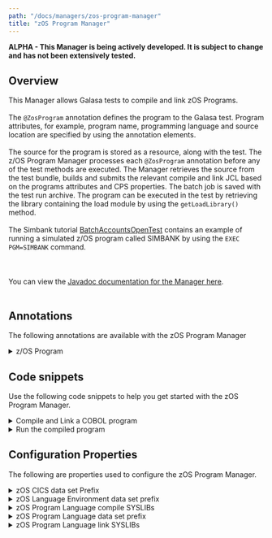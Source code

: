 ```yaml
---
path: "/docs/managers/zos-program-manager"
title: "zOS Program Manager"
---
```


**ALPHA - This Manager is being actively developed. It is subject to change and has not been extensively tested.**

## Overview
This Manager allows Galasa tests to compile and link zOS Programs.<br><br>  The <code>@ZosProgram</code> annotation defines the program to the Galasa test. Program attributes, for example, program name, programming language and source location are specified by using the annotation  elements. <br><br> The source for the program is stored as a resource, along with the test. The z/OS Program Manager processes  each <code>@ZosProgram</code> annotation before any of the test methods are executed. The Manager  retrieves the source from the test bundle, builds and submits the relevant compile and link JCL based on  the programs attributes and CPS properties. The batch job is saved with the test run archive. The  program can be executed in the test by retrieving the library containing the load module by using  the <code>getLoadLibrary()</code> method. <br><br>  The Simbank tutorial <a href="/docs/running-simbank-tests/batch-accounts-open-test">BatchAccountsOpenTest</a> contains an example of running a simulated z/OS program called SIMBANK by using the <code>EXEC PGM=SIMBANK</code> command. <br><br> <br><br> You can view the <a href="https://javadoc.galasa.dev/dev/galasa/zosprogram/package-summary.html" target="_blank" rel="noopener noreferrer">Javadoc documentation for the Manager here</a>. <br><br>


## Annotations

The following annotations are available with the zOS Program Manager
<details>
<summary>z/OS Program</summary>

| Annotation: | z/OS Program |
| --------------------------------------- | :------------------------------------- |
| Name: | @ZosProgram |
| Description: | The <code>@ZosProgram</code> annotation requests the z/OS Program Manager to Compile and Bind a program on a z/OS image.  The test can request multiple z/OS Program instances |
| Attribute: `name` |  The program name |
| Attribute: `location` |  Path to the location of the program source in the Galasa test bundle. This can be either the full path including the file name or the directory containing the source with the name specified in the name attribute with the extension specified in the language attribute.  |
| Attribute: `language` |  The programming language. See <a href="https://javadoc-snapshot.galasa.dev/dev/galasa/zosprogram/ZosProgram.Language.html" target="_blank" rel="noopener noreferrer">ZosProgram.Language</a>. <br><br>  |
| Attribute: `cics` |  Is a CICS program and requires the CICS translator. |
| Attribute: `loadlib` |  The load module data set name |
| Attribute: `imageTag` |  The <code>imageTag</code> is used to identify the z/OS image. |
| Attribute: `compile` |  Compile this zOS program. |
| Syntax: | @ZosImage(imageTag="A")<br> public IZosImage zosImageA;<br> @ZosProgram(imageTag="A")<br> public IZosProgram zosProgramA;<br></code> |
| Notes: | The <code>IZosProgram</code> interface has a number of methods to manage the zOS Program. See <a href="https://javadoc-snapshot.galasa.dev/dev/galasa/zosprogram/ZosProgram.html" target="_blank">ZosProgram</a> and <a href="https://javadoc-snapshot.galasa.dev/dev/galasa/zosprogram/IZosProgram.html" target="_blank">IZosProgram</a> to find out more. |

</details>



## Code snippets

Use the following code snippets to help you get started with the zOS Program Manager.
 
<details><summary>Compile and Link a COBOL program</summary>

The following snippet shows the code that is required to compile and link a *COBOL* program called *MYPROG* in a Galasa test:

```
@ZosProgram(name = "MYPROG",
        location = "source",
        language = Language.COBOL,
        imageTag = "A")
public IZosProgram myprog;
```

The program source is stored in a file named *MYPROG.cbl* in a folder named *source* in the test bundle resources folder. 
The manager builds the JCL to compile and link the source code and submits it on the zOS Image allocated in the *zosImageA* field.
</details>

<details><summary>Run the compiled program</summary>

The following snippet shows the code required to run the compiled program in a batch job:

```
@ZosImage(imageTag = "A")
public IZosImage image;

@ZosBatch(imageTag = "A")
public IZosBatch zosBatch;

...

StringBuilder jcl = new StringBuilder();
jcl.append("//STEP1   EXEC PGM=");
jcl.append(myprog.getName());
jcl.append("\n");
jcl.append("//STEPLIB DD DSN=");
jcl.append(myprog.getLoadlib().getName());
jcl.append(",DISP=SHR\n");
jcl.append("//SYSOUT  DD SYSOUT=*");
IZosBatchJob job = zosBatch.submitJob(jcl.toString(), null);
...
```

The manager created a load library for *MYPROG* because the *@ZosProgram* annotation did not specify one. The name of the library is obtained using the *getLoadlib()* method on the field so that it can be added to the *STEPLIB* in the JCL. 
</details>

## Configuration Properties

The following are properties used to configure the zOS Program Manager.
 
<details>
<summary>zOS CICS data set Prefix</summary>

| Property: | zOS CICS data set Prefix |
| --------------------------------------- | :------------------------------------- |
| Name: | zosprogram.cics.[imageid].dataset.prefix |
| Description: |  The prefix of the CICS zOS data sets that contain load modules (SDFHLOAD) and source copybooks, macros, link SYSIN (SDFHC370, SDFHCOB, SDFHPL1, SDFHMAC, SDFHSAMP) that are used in program compile and link JCL. |
| Required:  | Yes, for CICS programs only. The property is not used in non CICS programs |
| Default value: | 'CICS' |
| Valid values: | A comma separated list of one or more valid zOS data set prefixes |
| Examples: | <code>zosprogram.cics.MVSA.dataset.prefix=CICS</code><br> <code>zosprogram.cics.default.dataset.prefix=SYS1,CICS</code> |

</details>
 
<details>
<summary>zOS Language Environment data set prefix</summary>

| Property: | zOS Language Environment data set prefix |
| --------------------------------------- | :------------------------------------- |
| Name: | zosprogram.le.[imageid].dataset.prefix |
| Description: | The prefix of the Language Environment zOS data sets that contain load modules (SCEERUN, SCEERUN2) and source copybooks, macros, link SYSIN etc (SCEESAMP) that are used in program compile and link JCL. |
| Required:  | Yes |
| Default value: | 'CEE' |
| Valid values: | A comma separated list of one or more valid zOS data set prefixess |
| Examples: | <code>zosprogram.le.MVSA.dataset.prefix=CEE</code><br> <code>zosprogram.le.dataset.prefix=SYS1.LE,CEE</code> |

</details>
 
<details>
<summary>zOS Program Language compile SYSLIBs</summary>

| Property: | zOS Program Language compile SYSLIBs |
| --------------------------------------- | :------------------------------------- |
| Name: | zosprogram.[language].[imageid].compile.syslibs |
| Description: | The site specific and language specific (COBOL, C, PL1, ASSEMBLER) custom zOS data sets that contain source copybooks and macros that are used in the compile SYSLIB concatenation in the zOS program compile and link JCL. |
| Required:  | No |
| Default value: | None |
| Valid values: | A comma separated list of one or more valid zOS data sets |
| Examples: | <code>zosprogram.cobol.MVSA.compile.syslibs=TEAM.COPYBOOK</code><br> <code>zosprogram.cobol.compile.syslibs=COMPANY.COPYBOOK, \</code><br><code>TEAM.COPYBOOK</code> |

</details>
 
<details>
<summary>zOS Program Language data set prefix</summary>

| Property: | zOS Program Language data set prefix |
| --------------------------------------- | :------------------------------------- |
| Name: | zosprogram.[language].[imageid].dataset.prefix |
| Description: | The prefix of the language specific zOS data sets that contain STEPLIB load modules that are used in program compile and link JCL, for example, in COBOL - SIGYCOMP, in C - SCCNCMP, in PL1 - SIBMZCMP |
| Required:  | An entry is required for each language used, for example, COBOL, C, PL1, ASSEMBLER |
| Default value: | None |
| Valid values: | A comma separated list of one or more valid zOS data set prefixes |
| Examples: | <code>zosprogram.cobol.MVSA.dataset.prefix=IGY.V6R3M0</code><br> <code>zosprogram.cobol.dataset.prefix=SYS1.COBOL,IGY.V6R3M0</code> |

</details>
 
<details>
<summary>zOS Program Language link SYSLIBs</summary>

| Property: | zOS Program Language link SYSLIBs |
| --------------------------------------- | :------------------------------------- |
| Name: | zosprogram.[language].[imageid].link.syslibs |
| Description: | The site specific and language specific (COBOL, C, PL1, ASSEMBLER) custom zOS data sets that contain load modules that are used in the link SYSLIB concatenation in the zOS program compile and link JCL. |
| Required:  | No |
| Default value: | None |
| Valid values: | A comma separated list of zOS data sets |
| Examples: | <code>zosprogram.cobol.MVSA.link.syslibs=TEAM.LOADLIB</code><br> <code>zosprogram.cobol.link.syslibs=COMPANY.LOADLIB,TEAM.LOADLIB</code> |

</details>
